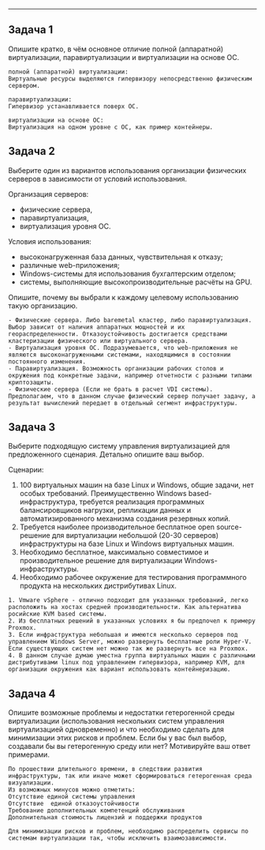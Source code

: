 ---

## Задача 1

Опишите кратко, в чём основное отличие полной (аппаратной) виртуализации, паравиртуализации и виртуализации на основе ОС.
```
полной (аппаратной) виртуализации:
Виртуальные ресурсы выделяются гипервизору непосредственно физическим сервером.

паравиртуализации:
Гипервизор устанавливается поверх ОС.

виртуализации на основе ОС:
Виртуализация на одном уровне с ОС, как пример контейнеры.
```

## Задача 2

Выберите один из вариантов использования организации физических серверов в зависимости от условий использования.

Организация серверов:

- физические сервера,
- паравиртуализация,
- виртуализация уровня ОС.

Условия использования:

- высоконагруженная база данных, чувствительная к отказу;
- различные web-приложения;
- Windows-системы для использования бухгалтерским отделом;
- системы, выполняющие высокопроизводительные расчёты на GPU.

Опишите, почему вы выбрали к каждому целевому использованию такую организацию.
```
- Физические сервера. Либо baremetal кластер, либо паравиртуализация. Выбор зависит от наличия аппаратных мощностей и их геораспределенности. Отказоустойчивость достигается средствами кластеризации физического или виртуального сервера.
- Виртуализация уровня ОС. Подразумевается, что web-приложения не являются высоконагруженными системами, находящимися в состоянии постоянного изменения.
- Паравиртуализация. Возможность организации рабочих столов и окружения под конкретные задачи, например отчетности с разными типами криптозащиты.
- Физические сервера (Если не брать в расчет VDI системы). Предполагаем, что в данном случае физический сервер получает задачу, а результат вычислений передает в отдельный сегмент инфраструктуры.
```
## Задача 3

Выберите подходящую систему управления виртуализацией для предложенного сценария. Детально опишите ваш выбор.

Сценарии:

1. 100 виртуальных машин на базе Linux и Windows, общие задачи, нет особых требований. Преимущественно Windows based-инфраструктура, требуется реализация программных балансировщиков нагрузки, репликации данных и автоматизированного механизма создания резервных копий.
2. Требуется наиболее производительное бесплатное open source-решение для виртуализации небольшой (20-30 серверов) инфраструктуры на базе Linux и Windows виртуальных машин.
3. Необходимо бесплатное, максимально совместимое и производительное решение для виртуализации Windows-инфраструктуры.
4. Необходимо рабочее окружение для тестирования программного продукта на нескольких дистрибутивах Linux.
```
1. Vmware vSphere - отлично подходит для указанных требований, легко расположить на хостах средней производительности. Как альтернатива росийские KVM based системы.
2. Из бесплатных решений в указанных условиях я бы предпочел к примеру Proxmox.
3. Если инфраструктура небольшая и имеются несколько серверов под управлением Windows Server, можно развернуть бесплатные роли Hyper-V. Если существующих систем нет можно так же развернуть все на Proxmox.
4. В данном случае думаю уместна группа виртуальных машин с различными дистрибутивами linux под управлением гипервизора, например KVM, для организации окружения как вариант использовать контейнеризацию.
```
## Задача 4

Опишите возможные проблемы и недостатки гетерогенной среды виртуализации (использования нескольких систем управления виртуализацией одновременно) и что необходимо сделать для минимизации этих рисков и проблем. Если бы у вас был выбор, создавали бы вы гетерогенную среду или нет? Мотивируйте ваш ответ примерами.
```
По прошествии длительного времени, в следствии развития инфраструктуры, так или иначе может сформироваться гетерогенная среда визуализации.
Из возможных минусов можно отметить:
Отсутствие единой системы управления
Отсутствие  единой отказоустойчивости
Требование дополнительных компетенций обслуживания
Дополнительная стоимость лицензий и поддержки продуктов

Для минимизации рисков и проблем, необходимо распределить сервисы по системам виртуализации так, чтобы исключить взаимозависимости.
```

